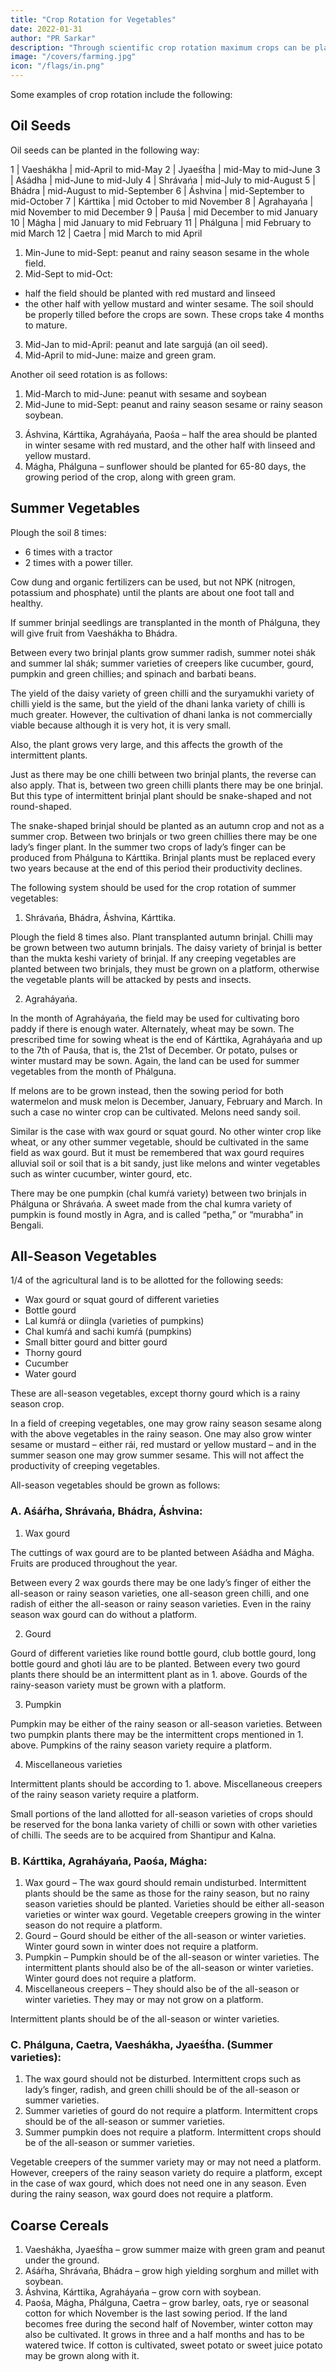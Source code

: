 ```yaml
---
title: "Crop Rotation for Vegetables"
date: 2022-01-31
author: "PR Sarkar"
description: "Through scientific crop rotation maximum crops can be planted in the minimum period of time and maximum crops can be planted in the minimum space"
image: "/covers/farming.jpg"
icon: "/flags/in.png"
---
```




Some examples of crop rotation include the following:

## Oil Seeds

Oil seeds can be planted in the following way:


1 | Vaeshákha | mid-April to mid-May
2 | Jyaeśt́ha  | mid-May to mid-June
3 | Aśádha | mid-June to mid-July
4 | Shrávańa | mid-July to mid-August
5 | Bhádra | mid-August to mid-September
6 | Áshvina | mid-September to mid-October
7 | Kárttika |  mid October to mid November
8 | Agrahayańa | mid November to mid December
9 | Pauśa | mid December to mid January
10 | Mágha | mid January to mid February
11 | Phálguna | mid February to mid March
12 | Caetra | mid March to mid April


1. <!-- Aśáŕha, Shrávańa and Bhádra --> Min-June to mid-Sept: peanut and rainy season sesame in the whole field.
2. <!-- Áshvina --> Mid-Sept to mid-Oct:
- half the field should be planted with red mustard and linseed
- the other half with yellow mustard and winter sesame. 
The soil should be properly tilled before the crops are sown. These crops take 4 months to mature.
3. <!-- Mágha, Phálguna, Caetra --> Mid-Jan to mid-April: peanut and late sargujá (an oil seed).
4. Mid-April to mid-June: <!-- Vaeshákha, Jyaeśt́ha – --> maize and green gram.

Another oil seed rotation is as follows:

1. Mid-March to <!--  Caetra, Vaeshákha, Jyaeśt́ha --> mid-June: peanut with sesame and soybean
2. Mid-June to mid-Sept<!--  Aśáŕha, Shrávańa, Bhádra -->: peanut and rainy season sesame or rainy season soybean.
3) Áshvina, Kárttika, Agraháyańa, Paośa – half the area should be planted in winter sesame with red mustard, and the other half with linseed and yellow mustard.
4) Mágha, Phálguna – sunflower should be planted for 65-80 days, the growing period of the crop, along with green gram.




## Summer Vegetables

Plough the soil 8 times:
- 6 times with a tractor
- 2 times with a power tiller. 

Cow dung and organic fertilizers can be used, but not NPK (nitrogen, potassium and phosphate) until the plants are about one foot tall and healthy.

If summer brinjal seedlings are transplanted in the month of Phálguna, they will give fruit from Vaeshákha to Bhádra. 

Between every two brinjal plants grow summer radish, summer notei shák and summer lal shák; summer varieties of creepers like cucumber, gourd, pumpkin and green chillies; and spinach and barbati beans.

The yield of the daisy variety of green chilli and the suryamukhi variety of chilli yield is the same, but the yield of the dhani lanka variety of chilli is much greater. However, the cultivation of dhani lanka is not commercially viable because although it is very hot, it is very small. 

Also, the plant grows very large, and this affects the growth of the intermittent plants.

Just as there may be one chilli between two brinjal plants, the reverse can also apply. That is, between two green chilli plants there may be one brinjal. But this type of intermittent brinjal plant should be snake-shaped and not round-shaped. 

The snake-shaped brinjal should be planted as an autumn crop and not as a summer crop. Between two brinjals or two green chillies there may be one lady’s finger plant. In the summer two crops of lady’s finger can be produced from Phálguna to Kárttika. Brinjal plants must be replaced every two years because at the end of this period their productivity declines.

The following system should be used for the crop rotation of summer vegetables:

1. Shrávańa, Bhádra, Áshvina, Kárttika. 

Plough the field 8 times also. Plant transplanted autumn brinjal. Chilli may be grown between two autumn brinjals. The daisy variety of brinjal is better than the mukta keshi variety of brinjal. If any creeping vegetables are planted between two brinjals, they must be grown on a platform, otherwise the vegetable plants will be attacked by pests and insects.

2. Agraháyańa. 

In the month of Agraháyańa, the field may be used for cultivating boro paddy if there is enough water. Alternately, wheat may be sown. The prescribed time for sowing wheat is the end of Kárttika, Agraháyańa and up to the 7th of Pauśa, that is, the 21st of December. Or potato, pulses or winter mustard may be sown. Again, the land can be used for summer vegetables from the month of Phálguna.

If melons are to be grown instead, then the sowing period for both watermelon and musk melon is December, January, February and March. In such a case no winter crop can be cultivated. Melons need sandy soil.

Similar is the case with wax gourd or squat gourd. No other winter crop like wheat, or any other summer vegetable, should be cultivated in the same field as wax gourd. But it must be remembered that wax gourd requires alluvial soil or soil that is a bit sandy, just like melons and winter vegetables such as winter cucumber, winter gourd, etc.

There may be one pumpkin (chal kumŕá variety) between two brinjals in Phálguna or Shrávańa. A sweet made from the chal kumra variety of pumpkin is found mostly in Agra, and is called “petha,” or “murabha” in Bengali.


## All-Season Vegetables

1/4 of the agricultural land is to be allotted for the following seeds:
- Wax gourd or squat gourd of different varieties
- Bottle gourd
- Lal kumŕá or diingla (varieties of pumpkins)
- Chal kumŕá and sachi kumŕá (pumpkins)
- Small bitter gourd and bitter gourd
- Thorny gourd
- Cucumber
- Water gourd

These are all-season vegetables, except thorny gourd which is a rainy season crop.

In a field of creeping vegetables, one may grow rainy season sesame along with the above vegetables in the rainy season. One may also grow winter sesame or mustard – either rái, red mustard or yellow mustard – and in the summer season one may grow summer sesame. This will not affect the productivity of creeping vegetables.

All-season vegetables should be grown as follows:

### A. Aśáŕha, Shrávańa, Bhádra, Áshvina:

1. Wax gourd

The cuttings of wax gourd are to be planted between Aśádha and Mágha. Fruits are produced throughout the year. 

Between every 2 wax gourds there may be one lady’s finger of either the all-season or rainy season varieties, one all-season green chilli, and one radish of either the all-season or rainy season varieties. Even in the rainy season wax gourd can do without a platform.

2. Gourd

Gourd of different varieties like round bottle gourd, club bottle gourd, long bottle gourd and ghoti láu are to be planted. Between every two gourd plants there should be an intermittent plant as in 1. above. Gourds of the rainy-season variety must be grown with a platform.

3. Pumpkin

Pumpkin may be either of the rainy season or all-season varieties. Between two pumpkin plants there may be the intermittent crops mentioned in 1. above. Pumpkins of the rainy season variety require a platform.

4. Miscellaneous varieties

Intermittent plants should be according to 1. above. Miscellaneous creepers of the rainy season variety require a platform.

Small portions of the land allotted for all-season varieties of crops should be reserved for the bona lanka variety of chilli or sown with other varieties of chilli. The seeds are to be acquired from Shantipur and Kalna.

### B. Kárttika, Agraháyańa, Paośa, Mágha:

1. Wax gourd – The wax gourd should remain undisturbed. Intermittent plants should be the same as those for the rainy season, but no rainy season varieties should be planted. Varieties should be either all-season varieties or winter wax gourd. Vegetable creepers growing in the winter season do not require a platform.
2. Gourd – Gourd should be either of the all-season or winter varieties. Winter gourd sown in winter does not require a platform.
3. Pumpkin – Pumpkin should be of the all-season or winter varieties. The intermittent plants should also be of the all-season or winter varieties. Winter gourd does not require a platform.
4. Miscellaneous creepers – They should also be of the all-season or winter varieties. They may or may not grow on a platform.

Intermittent plants should be of the all-season or winter varieties.

### C. Phálguna, Caetra, Vaeshákha, Jyaeśt́ha. (Summer varieties):

1. The wax gourd should not be disturbed. Intermittent crops such as lady’s finger, radish, and green chilli should be of the all-season or summer varieties.
2. Summer varieties of gourd do not require a platform. Intermittent crops should be of the all-season or summer varieties.
3. Summer pumpkin does not require a platform. Intermittent crops should be of the all-season or summer varieties.

Vegetable creepers of the summer variety may or may not need a platform. However, creepers of the rainy season variety do require a platform, except in the case of wax gourd, which does not need one in any season. Even during the rainy season, wax gourd does not require a platform.

## Coarse Cereals

1) Vaeshákha, Jyaeśt́ha – grow summer maize with green gram and peanut under the ground.
2) Aśáŕha, Shrávańa, Bhádra – grow high yielding sorghum and millet with soybean.
3) Áshvina, Kárttika, Agraháyańa – grow corn with soybean.
4) Paośa, Mágha, Phálguna, Caetra – grow barley, oats, rye or seasonal cotton for which November is the last sowing period. If the land becomes free during the second half of November, winter cotton may also be cultivated. It grows in three and a half months and has to be watered twice. If cotton is cultivated, sweet potato or sweet juice potato may be grown along with it.


